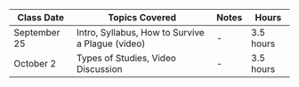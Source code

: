 | Class Date | Topics Covered | Notes | Hours |
| --- | --- | --- | --- |
| September 25 | Intro, Syllabus, How to Survive a Plague (video) | - | 3.5 hours |
| October 2 | Types of Studies, Video Discussion | - | 3.5 hours |
